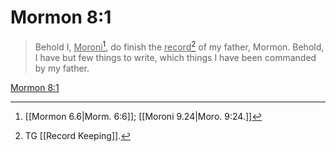 # Mormon 8:1

> Behold I, <u>Moroni</u>[^a], do finish the <u>record</u>[^b] of my father, Mormon. Behold, I have but few things to write, which things I have been commanded by my father.

[Mormon 8:1](https://www.churchofjesuschrist.org/study/scriptures/bofm/morm/8?lang=eng&id=p1#p1)


[^a]: [[Mormon 6.6|Morm. 6:6]]; [[Moroni 9.24|Moro. 9:24.]]
[^b]: TG [[Record Keeping]].
